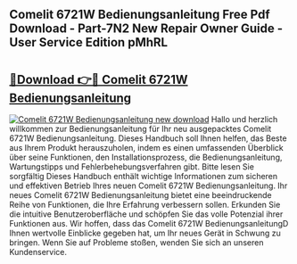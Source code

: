 ## Comelit 6721W Bedienungsanleitung Free Pdf Download - Part-7N2 New Repair Owner Guide - User Service Edition pMhRL

# <h2><a href="http://df4qsmn.blite.top/?on=Comelit+6721W+Bedienungsanleitung">🔗Download 👉🔴 Comelit 6721W Bedienungsanleitung</a></h2>

[![Comelit 6721W Bedienungsanleitung new download](https://i.imgur.com/lujVjoI.png)](http://df4qsmn.blite.top/?on=Comelit+6721W+Bedienungsanleitung)
Hallo und herzlich willkommen zur Bedienungsanleitung für Ihr neu ausgepacktes Comelit 6721W Bedienungsanleitung. Dieses Handbuch soll Ihnen helfen, das Beste aus Ihrem Produkt herauszuholen, indem es einen umfassenden Überblick über seine Funktionen, den Installationsprozess, die Bedienungsanleitung, Wartungstipps und Fehlerbehebungsverfahren gibt. Bitte lesen Sie sorgfältig Dieses Handbuch enthält wichtige Informationen zum sicheren und effektiven Betrieb Ihres neuen Comelit 6721W Bedienungsanleitung. Ihr neues Comelit 6721W Bedienungsanleitung bietet eine beeindruckende Reihe von Funktionen, die Ihre Erfahrung verbessern sollen. Erkunden Sie die intuitive Benutzeroberfläche und schöpfen Sie das volle Potenzial ihrer Funktionen aus. Wir hoffen, dass das Comelit 6721W BedienungsanleitungD Ihnen wertvolle Einblicke gegeben hat, um Ihr neues Gerät in Schwung zu bringen. Wenn Sie auf Probleme stoßen, wenden Sie sich an unseren Kundenservice.
